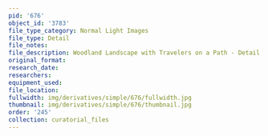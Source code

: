 ```yaml
---
pid: '676'
object_id: '3783'
file_type_category: Normal Light Images
file_type: Detail
file_notes:
file_description: Woodland Landscape with Travelers on a Path - Detail 4
original_format:
research_date:
researchers:
equipment_used:
file_location:
fullwidth: img/derivatives/simple/676/fullwidth.jpg
thumbnail: img/derivatives/simple/676/thumbnail.jpg
order: '245'
collection: curatorial_files
---
```

